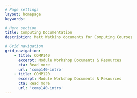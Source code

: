 ```yaml
---
# Page settings
layout: homepage
keywords:

# Hero section
title: Computing Documentation 
description: Matt Watkins documents for Computing Courses

# Grid navigation
grid_navigation:
    - title: COMP140
      excerpt: Module Workshop Documents & Resources
      cta: Read more
      url: 'comp140-intro'
    - title: COMP120
      excerpt: Module Workshop Documents & Resources
      cta: Read more
      url: 'comp140-intro'      
---
```



